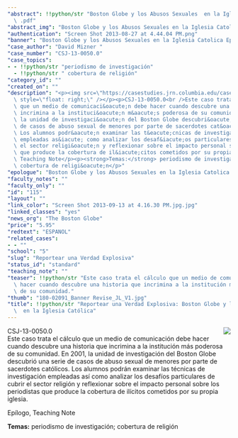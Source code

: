 ```yaml
---
"abstract": !!python/str "Boston Globe y los Abusos Sexuales  en la Iglesia Católica_wm\
  \ .pdf"
"abstract_img": "Boston Globe y los Abusos Sexuales en la Iglesia Catolica Epilogue.pdf"
"authentication": "Screen Shot 2013-08-27 at 4.44.04 PM.png"
"banner": "Boston Globe y los Abusos Sexuales en la Iglesia Catolica Epilogue.pdf"
"case_author": "David Mizner "
"case_number": "CSJ-13-0050.0"
"case_topics":
- - !!python/str "periodismo de investigación"
  - !!python/str " cobertura de religión"
"category_id": ""
"created_on": ""
"description": "<p><img src=\"https://casestudies.jrn.columbia.edu/casestudy/files/photos/798/Screen%20Shot%202013-09-13%20at%204.16.30%20PM.jpg.jpg\"\
  \ style=\"float: right;\" /></p><p>CSJ-13-0050.0<br />Este caso trata el c&aacute;lculo\
  \ que un medio de comunicaci&oacute;n debe hacer cuando descubre una historia que\
  \ incrimina a la instituci&oacute;n m&aacute;s poderosa de su comunidad. En 2001,\
  \ la unidad de investigaci&oacute;n del Boston Globe descubri&oacute; una serie\
  \ de casos de abuso sexual de menores por parte de sacerdotes cat&oacute;licos.\
  \ Los alumnos podr&aacute;n examinar las t&eacute;cnicas de investigaci&oacute;n\
  \ empleadas as&iacute; como analizar los desaf&iacute;os particulares de cubrir\
  \ el sector religi&oacute;n y reflexionar sobre el impacto personal sobre los periodistas\
  \ que produce la cobertura de il&iacute;citos cometidos por su propia iglesia.</p><p>Ep&iacute;logo,\
  \ Teaching Note</p><p><strong>Temas:</strong> periodismo de investigaci&oacute;n;\
  \ cobertura de religi&oacute;n</p>"
"epologue": "Boston Globe y los Abusos Sexuales en la Iglesia Catolica TN.pdf"
"faculty_notes": ""
"faculty_only": ""
"id": "115"
"layout": ""
"link_color": "Screen Shot 2013-09-13 at 4.16.30 PM.jpg.jpg"
"linked_classes": "yes"
"news_org": "The Boston Globe"
"price": "5.95"
"redtext": "ESPANOL"
"related_cases":
- - ""
"school": "5"
"slug": "Reportear una Verdad Explosiva"
"status_id": "standard"
"teaching_note": ""
"teaser": !!python/str "Este caso trata el cálculo que un medio de comunicación debe\
  \ hacer cuando descubre una historia que incrimina a la institución más poderosa\
  \ de su comunidad."
"thumb": "180-02091_Banner Revise_JL_V1.jpg"
"title": !!python/str "Reportear una Verdad Explosiva: Boston Globe y los Abusos Sexuales\
  \  en la Iglesia Católica"
---
```

<p><img src="https://casestudies.jrn.columbia.edu/casestudy/files/photos/798/Screen%20Shot%202013-09-13%20at%204.16.30%20PM.jpg.jpg" style="float: right;" /></p><p>CSJ-13-0050.0<br />Este caso trata el c&aacute;lculo que un medio de comunicaci&oacute;n debe hacer cuando descubre una historia que incrimina a la instituci&oacute;n m&aacute;s poderosa de su comunidad. En 2001, la unidad de investigaci&oacute;n del Boston Globe descubri&oacute; una serie de casos de abuso sexual de menores por parte de sacerdotes cat&oacute;licos. Los alumnos podr&aacute;n examinar las t&eacute;cnicas de investigaci&oacute;n empleadas as&iacute; como analizar los desaf&iacute;os particulares de cubrir el sector religi&oacute;n y reflexionar sobre el impacto personal sobre los periodistas que produce la cobertura de il&iacute;citos cometidos por su propia iglesia.</p><p>Ep&iacute;logo, Teaching Note</p><p><strong>Temas:</strong> periodismo de investigaci&oacute;n; cobertura de religi&oacute;n</p>
